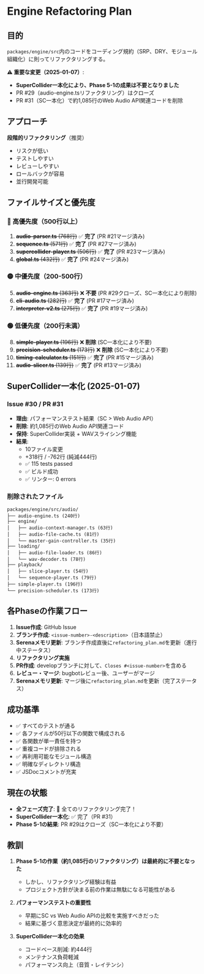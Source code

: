 # Engine Refactoring Plan

## 目的
`packages/engine/src`内のコードをコーディング規約（SRP、DRY、モジュール組織化）に則ってリファクタリングする。

**⚠️ 重要な変更（2025-01-07）**: 
- **SuperCollider一本化により、Phase 5-1の成果は不要となりました**
- PR #29（audio-engine.tsリファクタリング）はクローズ
- PR #31（SC一本化）で約1,085行のWeb Audio API関連コードを削除

## アプローチ
**段階的リファクタリング**（推奨）
- リスクが低い
- テストしやすい
- レビューしやすい
- ロールバックが容易
- 並行開発可能

## ファイルサイズと優先度

### 🔴 高優先度（500行以上）
1. ~~**audio-parser.ts** (768行)~~ ✅ **完了** (PR #21マージ済み)
2. ~~**sequence.ts** (571行)~~ ✅ **完了** (PR #27マージ済み)
3. ~~**supercollider-player.ts** (506行)~~ ✅ **完了** (PR #23マージ済み)
4. ~~**global.ts** (432行)~~ ✅ **完了** (PR #24マージ済み)

### 🟡 中優先度（200-500行）
5. ~~**audio-engine.ts** (363行)~~ ❌ **不要** (PR #29クローズ、SC一本化により削除)
6. ~~**cli-audio.ts** (282行)~~ ✅ **完了** (PR #17マージ済み)
7. ~~**interpreter-v2.ts** (275行)~~ ✅ **完了** (PR #19マージ済み)

### 🟢 低優先度（200行未満）
8. ~~**simple-player.ts** (196行)~~ ❌ **削除** (SC一本化により不要)
9. ~~**precision-scheduler.ts** (173行)~~ ❌ **削除** (SC一本化により不要)
10. ~~**timing-calculator.ts** (151行)~~ ✅ **完了** (PR #15マージ済み)
11. ~~**audio-slicer.ts** (139行)~~ ✅ **完了** (PR #13マージ済み)

## SuperCollider一本化 (2025-01-07)

### Issue #30 / PR #31
- **理由**: パフォーマンステスト結果（SC > Web Audio API）
- **削除**: 約1,085行のWeb Audio API関連コード
- **保持**: SuperCollider実装 + WAVスライシング機能
- **結果**: 
  - 10ファイル変更
  - +318行 / -762行 (純減444行)
  - ✅ 115 tests passed
  - ✅ ビルド成功
  - ✅ リンター: 0 errors

### 削除されたファイル
```
packages/engine/src/audio/
├── audio-engine.ts (240行)
├── engine/
│   ├── audio-context-manager.ts (63行)
│   ├── audio-file-cache.ts (81行)
│   └── master-gain-controller.ts (35行)
├── loading/
│   ├── audio-file-loader.ts (86行)
│   └── wav-decoder.ts (78行)
├── playback/
│   ├── slice-player.ts (54行)
│   └── sequence-player.ts (79行)
├── simple-player.ts (196行)
└── precision-scheduler.ts (173行)
```

## 各Phaseの作業フロー

1. **Issue作成**: GitHub Issue
2. **ブランチ作成**: `<issue-number>-<description>`（日本語禁止）
3. **Serenaメモリ更新**: ブランチ作成直後に`refactoring_plan.md`を更新（進行中ステータス）
4. **リファクタリング実施**
5. **PR作成**: developブランチに対して、`Closes #<issue-number>`を含める
6. **レビュー・マージ**: bugbotレビュー後、ユーザーがマージ
7. **Serenaメモリ更新**: マージ後に`refactoring_plan.md`を更新（完了ステータス）

## 成功基準

- ✅ すべてのテストが通る
- ✅ 各ファイルが50行以下の関数で構成される
- ✅ 各関数が単一責任を持つ
- ✅ 重複コードが排除される
- ✅ 再利用可能なモジュール構造
- ✅ 明確なディレクトリ構造
- ✅ JSDocコメントが充実

## 現在の状態

- **全フェーズ完了**: 🎉 全てのリファクタリング完了！
- **SuperCollider一本化**: ✅ 完了（PR #31）
- **Phase 5-1の結果**: PR #29はクローズ（SC一本化により不要）

## 教訓

1. **Phase 5-1の作業（約1,085行のリファクタリング）は最終的に不要となった**
   - しかし、リファクタリング経験は有益
   - プロジェクト方針が決まる前の作業は無駄になる可能性がある
   
2. **パフォーマンステストの重要性**
   - 早期にSC vs Web Audio APIの比較を実施すべきだった
   - 結果に基づく意思決定が最終的に効率的

3. **SuperCollider一本化の効果**
   - コードベース削減: 約444行
   - メンテナンス負荷軽減
   - パフォーマンス向上（音質・レイテンシ）